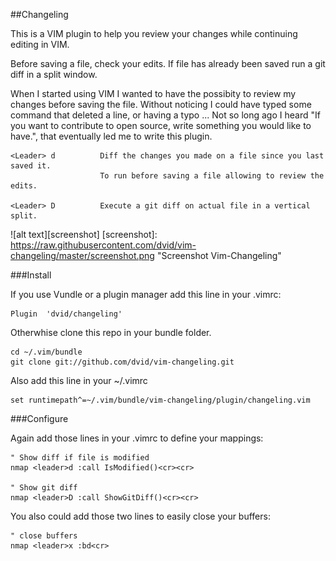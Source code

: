 ##Changeling

This is a VIM plugin to help you review your changes while continuing editing
in VIM.

Before saving a file, check your edits. If file has already been saved run a
git diff in a split window.

When I started using VIM I wanted to have the possibity to review my
changes before saving the file. Without noticing I could have typed some command
that deleted a line, or having a typo ... Not so long ago I heard "If you want
to contribute to open source, write something you would like to have.", that
eventually led me to write this plugin.

```
<Leader> d          Diff the changes you made on a file since you last saved it.
                    To run before saving a file allowing to review the edits.

<Leader> D          Execute a git diff on actual file in a vertical split.
```

![alt text][screenshot]
[screenshot]: https://raw.githubusercontent.com/dvid/vim-changeling/master/screenshot.png "Screenshot Vim-Changeling"

###Install

If you use Vundle or a plugin manager add this line in your .vimrc:
```
Plugin  'dvid/changeling'
```

Otherwhise clone this repo in your bundle folder.

```
cd ~/.vim/bundle
git clone git://github.com/dvid/vim-changeling.git

```

Also add this line in your ~/.vimrc
```
set runtimepath^=~/.vim/bundle/vim-changeling/plugin/changeling.vim
```


###Configure

Again add those lines in your .vimrc to define your mappings:
```
" Show diff if file is modified
nmap <leader>d :call IsModified()<cr><cr>

" Show git diff
nmap <leader>D :call ShowGitDiff()<cr><cr>
```

You also could add those two lines to easily close your buffers:
```
" close buffers
nmap <leader>x :bd<cr>
```
